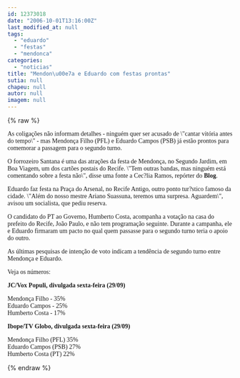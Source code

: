 ```yaml
---
id: 12373018
date: "2006-10-01T13:16:00Z"
last_modified_at: null
tags:
  - "eduardo"
  - "festas"
  - "mendonca"
categories:
  - "noticias"
title: "Mendon\u00e7a e Eduardo com festas prontas"
sutia: null
chapeu: null
autor: null
imagem: null
---
```

{% raw %}
<p><P><FONT face=Verdana>As coligações não informam detalhes - ninguém quer ser acusado de \"cantar vitória antes do tempo\" - mas Mendonça Filho (PFL) e Eduardo Campos (PSB) já estão prontos para comemorar a passagem para o segundo turno.</FONT></P></p>
<p><P><FONT face=Verdana>O forrozeiro Santana é uma das atrações da festa de Mendonça, no Segundo Jardim, em Boa Viagem, um dos cartões postais do Recife. \"Tem outras bandas, mas ninguém está comentando sobre a festa não\", disse uma fonte a Cec?lia Ramos, repórter do <B>Blog</B>.</FONT></P></p>
<p><P><FONT face=Verdana>Eduardo faz festa na Praça do Arsenal, no Recife Antigo, outro ponto tur?stico famoso da cidade. \"Além do nosso mestre Ariano Suassuna, teremos uma surpresa. Aguardem\", avisou um socialista, que pediu reserva. </FONT></P></p>
<p><P><FONT face=Verdana>O candidato do PT ao Governo, Humberto Costa, acompanha a votação na casa do prefeito do Recife, João Paulo, e não tem programação seguinte. Durante a campanha, ele e Eduardo firmaram um pacto&nbsp;no qual quem passasse para o segundo turno teria o apoio do outro.</FONT></P></p>
<p><P><FONT face=Verdana>As últimas pesquisas de intenção de voto indicam a tendência de segundo turno entre Mendonça e Eduardo. </FONT></P></p>
<p><P><FONT face=Verdana>Veja os números:</FONT></P><B></p>
<p><P></B><B><FONT face=Verdana>JC/Vox Populi, divulgada sexta-feira (29/09)</FONT></P></B></p>
<p><P><FONT face=Verdana>Mendonça Filho - 35%<BR>Eduardo Campos - 25%<BR>Humberto Costa - 17%</FONT></P></p>
<p><P><FONT face=Verdana><STRONG>Ibope/TV Globo, divulgada sexta-feira (29/09)</STRONG></FONT></P></p>
<p><P><FONT face=Verdana>Mendonça Filho (PFL) 35%<BR>Eduardo Campos (PSB) 27%<BR>Humberto Costa (PT) 22%</FONT></P> </p>
{% endraw %}